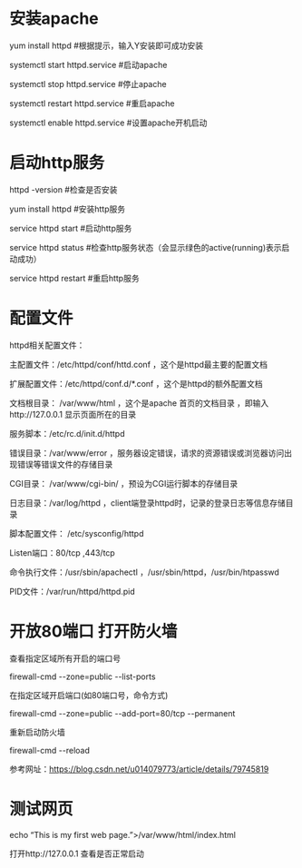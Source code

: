 # 安装apache

yum install httpd #根据提示，输入Y安装即可成功安装

systemctl start httpd.service #启动apache

systemctl stop httpd.service #停止apache

systemctl restart httpd.service #重启apache

systemctl enable httpd.service #设置apache开机启动

# 启动http服务

httpd -version #检查是否安装 

yum install httpd #安装http服务

service httpd start #启动http服务

service httpd status #检查http服务状态（会显示绿色的active(running)表示启动成功）

service httpd restart #重启http服务

# 配置文件

httpd相关配置文件：

主配置文件：/etc/httpd/conf/httd.conf ，这个是httpd最主要的配置文档

扩展配置文件：/etc/httpd/conf.d/*.conf ，这个是httpd的额外配置文档

文档根目录： /var/www/html ，这个是apache 首页的文档目录 ，即输入http://127.0.0.1  显示页面所在的目录

服务脚本：/etc/rc.d/init.d/httpd 

错误目录：/var/www/error  ，服务器设定错误，请求的资源错误或浏览器访问出现错误等错误文件的存储目录

CGI目录： /var/www/cgi-bin/   ，预设为CGI运行脚本的存储目录

日志目录：/var/log/httpd  ，client端登录httpd时，记录的登录日志等信息存储目录

脚本配置文件： /etc/sysconfig/httpd

Listen端口：80/tcp  ,443/tcp

命令执行文件：/usr/sbin/apachectl ，/usr/sbin/httpd，/usr/bin/htpasswd

PID文件：/var/run/httpd/httpd.pid

# 开放80端口 打开防火墙

查看指定区域所有开启的端口号

firewall-cmd --zone=public --list-ports

在指定区域开启端口(如80端口号，命令方式)

firewall-cmd --zone=public --add-port=80/tcp --permanent

重新启动防火墙

firewall-cmd --reload

参考网址：https://blog.csdn.net/u014079773/article/details/79745819

# 测试网页

echo “This is my first web page.”>/var/www/html/index.html

打开http://127.0.0.1 查看是否正常启动